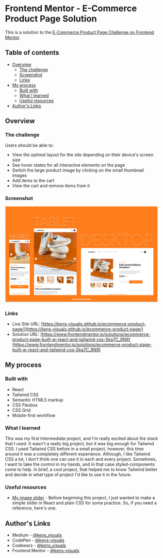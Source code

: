 # Frontend Mentor - E-Commerce Product Page Solution

This is a solution to the [E-Commerce Product Page Challenge on Frontend Mentor](https://www.frontendmentor.io/challenges/ecommerce-product-page-UPsZ9MJp6).

## Table of contents

- [Overview](#overview)
  - [The challenge](#the-challenge)
  - [Screenshot](#screenshot)
  - [Links](#links)
- [My process](#my-process)
  - [Built with](#built-with)
  - [What I learned](#what-i-learned)
  - [Useful resources](#useful-resources)
- [Author's Links](#authors-links)

## Overview

### The challenge

Users should be able to:

- View the optimal layout for the site depending on their device's screen size
- See hover states for all interactive elements on the page
- Switch the large product image by clicking on the small thumbnail images
- Add items to the cart
- View the cart and remove items from it

### Screenshot

![screenshot](./screenshot.png)

### Links

- Live Site URL: [https://kens-visuals.github.io/ecommerce-product-page/](https://kens-visuals.github.io/ecommerce-product-page/)
- Solution URL: [https://www.frontendmentor.io/solutions/ecommerce-product-page-built-w-react-and-tailwind-css-Ska7C_9N9](https://www.frontendmentor.io/solutions/ecommerce-product-page-built-w-react-and-tailwind-css-Ska7C_9N9)

## My process

### Built with

- React
- Tailwind CSS
- Semantic HTML5 markup
- CSS Flexbox
- CSS Grid
- Mobile-first workflow

### What I learned

This was my first Intermediate project, and I'm really excited about the stack that I used. It wasn't a really big project, but it was big enough for Tailwind CSS. I used Tailwind CSS before in a small project, however, this time around it was a completely different experience. Although, I like Tailwind CSS a lot, I don't think one can use it in each and every project. Sometimes, I want to take the control in my hands, and in that case styled-components come to help. In brief, a cool project, that helped me to know Tailwind better and decide in what type of project I'd like to use it in the future.

### Useful resources

- [My image slider](https://codesandbox.io/embed/nice-snyder-h46gsi?fontsize=14&hidenavigation=1&theme=dark) - Before beginning this project, I just wanted to make a simple slider in React and plain CSS for some practice. So, if you need a reference, here's one.

## Author's Links

- Medium - [@kens_visuals](https://medium.com/@kens_visuals)
- CodePen - [@kens-visuals](https://codepen.io/kens-visuals)
- Codewars - [@kens_visuals](https://www.codewars.com/users/kens_visuals)
- Frontend Mentor - [@kens-visuals](https://www.frontendmentor.io/profile/kens-visuals)
